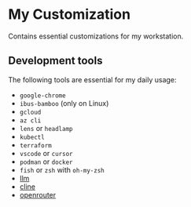 # My Customization
Contains essential customizations for my workstation.

## Development tools
The following tools are essential for my daily usage:
- `google-chrome`
- `ibus-bamboo` (only on Linux)
- `gcloud`
- `az cli`
- `lens` or `headlamp`
- `kubectl`
- `terraform`
- `vscode` or `cursor`
- `podman` or `docker`
- `fish` or `zsh` with `oh-my-zsh`
- [llm](https://github.com/simonw/llm)
- [cline](https://cline.bot/)
- [openrouter](https://openrouter.ai/)